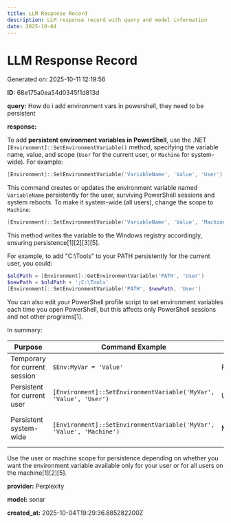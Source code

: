 ```yaml
---
title: LLM Response Record
description: LLM response record with query and model information
date: 2025-10-04
---
```


# LLM Response Record

Generated on: 2025-10-11 12:19:56

**ID:** 68e175a0ea54d0345f1d813d

**query:** How do i add environment vars in powershell, they need to be persistent

**response:**

To add **persistent environment variables in PowerShell**, use the .NET `[Environment]::SetEnvironmentVariable()` method, specifying the variable name, value, and scope (`User` for the current user, or `Machine` for system-wide). For example:

```powershell
[Environment]::SetEnvironmentVariable('VariableName', 'Value', 'User')
```

This command creates or updates the environment variable named `VariableName` persistently for the user, surviving PowerShell sessions and system reboots. To make it system-wide (all users), change the scope to `Machine`:

```powershell
[Environment]::SetEnvironmentVariable('VariableName', 'Value', 'Machine')
```

This method writes the variable to the Windows registry accordingly, ensuring persistence[1][2][3][5].

For example, to add "C:\Tools" to your PATH persistently for the current user, you could:

```powershell
$oldPath = [Environment]::GetEnvironmentVariable('PATH', 'User')
$newPath = $oldPath + ';C:\Tools'
[Environment]::SetEnvironmentVariable('PATH', $newPath, 'User')
```

You can also edit your PowerShell profile script to set environment variables each time you open PowerShell, but this affects only PowerShell sessions and not other programs[1].

In summary:

| Purpose                      | Command Example                                                  | Scope               | Persistence                          |
|------------------------------|-----------------------------------------------------------------|---------------------|------------------------------------|
| Temporary for current session | `$Env:MyVar = 'Value'`                                          | Process             | Lost after session ends            |
| Persistent for current user   | `[Environment]::SetEnvironmentVariable('MyVar', 'Value', 'User')`| User                | Available after reboot             |
| Persistent system-wide        | `[Environment]::SetEnvironmentVariable('MyVar', 'Value', 'Machine')` | Machine          | Available system-wide after reboot |

Use the user or machine scope for persistence depending on whether you want the environment variable available only for your user or for all users on the machine[1][2][5].

**provider:** Perplexity

**model:** sonar

**created_at:** 2025-10-04T19:29:36.885282200Z

